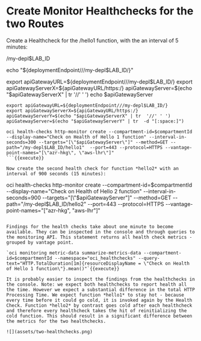 # Create Monitor Healthchecks for the two Routes
Create a Healthcheck for the /hello1 function, with the an interval of 5 minutes: 

/my-depl$LAB_ID

echo "${deploymentEndpoint///my-depl$LAB_ID/}" 

export apiGatewayURL=${deploymentEndpoint///my-depl$LAB_ID/}
export apiGatewayServerX=${apiGatewayURL/https:/} 
apiGatewayServer=$(echo "$apiGatewayServerX" | tr  '//' ' ') 
echo $apiGatewayServer


```
export apiGatewayURL=${deploymentEndpoint///my-depl$LAB_ID/}
export apiGatewayServerX=${apiGatewayURL/https:/} 
apiGatewayServerY=$(echo "$apiGatewayServerX" | tr  '//' ' ') 
apiGatewayServer=$(echo "$apiGatewayServerY" | tr  -d "[:space:]") 

oci health-checks http-monitor create --compartment-id=$compartmentId --display-name="Check on Health of Hello 1 function" --interval-in-seconds=300 --targets="[\"$apiGatewayServer\"]" --method=GET --path="/my-depl$LAB_ID/hello1"  --port=443 --protocol=HTTPS --vantage-point-names="[\"azr-hkg\", \"aws-lhr\"]"
```{{execute}}

Now create the second health check for function *hello2* with an interval of 900 seconds (15 minutes):

```
oci health-checks http-monitor create --compartment-id=$compartmentId --display-name="Check on Health of Hello 2 function" --interval-in-seconds=900 --targets="[\"$apiGatewayServer\"]" --method=GET --path="/my-depl$LAB_ID/hello2"  --port=443 --protocol=HTTPS --vantage-point-names="[\"azr-hkg\", \"aws-lhr\"]"
```{{execute}}

Findings for the health checks take about one minute to become available. They can be inspected in the console and through queries to the monitoring API. This statement returns all health check metrics - grouped by vantage point. 

`oci monitoring metric-data summarize-metrics-data --compartment-id=$compartmentId --namespace="oci_healthchecks" --query-text="HTTP.TotalDuration[1m]{resourceDisplayName = \"Check on Health of Hello 1 function\"}.mean()"`{{execute}}

It is probably easier to inspect the findings from the healthchecks in the console. Note: we expect both healthchecks to report health all the time. However we expect a substantial difference in the total HTTP Processing Time. We expect function *hello1* to stay hot - because every time before it could go cold, it is invoked again by the Health Check. Function *hello2* by contrast goes cold after each healthcheck and therefore every healthcheck takes the hit of reinitializing the cold function. This should result in a significant difference between the metrics for the two healthchecks. 

![](assets/two-healthchecks.png)